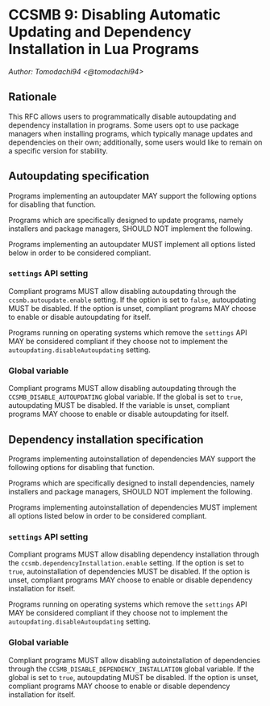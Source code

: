 # CCSMB 9: Disabling Automatic Updating and Dependency Installation in Lua Programs

*Author: Tomodachi94 <@tomodachi94>*

## Rationale
This RFC allows users to programmatically disable autoupdating and dependency installation in programs.
Some users opt to use package managers when installing programs, which typically manage updates and dependencies on their own; additionally, some users would like to remain on a specific version for stability.

## Autoupdating specification
Programs implementing an autoupdater MAY support the following options for disabling that function.

Programs which are specifically designed to update programs, namely installers and package managers, SHOULD NOT implement the following.

Programs implementing an autoupdater MUST implement all options listed below in order to be considered compliant.

### `settings` API setting
Compliant programs MUST allow disabling autoupdating through the `ccsmb.autoupdate.enable` setting. If the option is set to `false`, autoupdating MUST be disabled. If the option is unset, compliant programs MAY choose to enable or disable autoupdating for itself.

Programs running on operating systems which remove the `settings` API MAY be considered compliant if they choose not to implement the `autoupdating.disableAutoupdating` setting.

### Global variable

Compliant programs MUST allow disabling autoupdating through the `CCSMB_DISABLE_AUTOUPDATING` global variable. If the global is set to `true`, autoupdating MUST be disabled. If the variable is unset, compliant programs MAY choose to enable or disable autoupdating for itself.

## Dependency installation specification
Programs implementing autoinstallation of dependencies MAY support the following options for disabling that function.

Programs which are specifically designed to install dependencies, namely installers and package managers, SHOULD NOT implement the following.

Programs implementing autoinstallation of dependencies MUST implement all options listed below in order to be considered compliant.

### `settings` API setting
Compliant programs MUST allow disabling dependency installation through the `ccsmb.dependencyInstallation.enable` setting. If the option is set to `true`, autoinstallation of dependencies MUST be disabled. If the option is unset, compliant programs MAY choose to enable or disable dependency installation for itself.

Programs running on operating systems which remove the `settings` API MAY be considered compliant if they choose not to implement the `autoupdating.disableAutoupdating` setting.

### Global variable

Compliant programs MUST allow disabling autoinstallation of dependencies through the `CCSMB_DISABLE_DEPENDENCY_INSTALLATION` global variable. If the global is set to `true`, autoupdating MUST be disabled. If the option is unset, compliant programs MAY choose to enable or disable dependency installation for itself.
